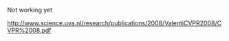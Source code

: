 Not working yet

http://www.science.uva.nl/research/publications/2008/ValentiCVPR2008/CVPR%2008.pdf

